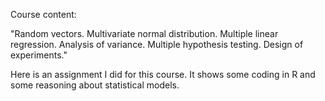 Course content:

"Random vectors. Multivariate normal distribution. Multiple linear regression. Analysis of variance. Multiple hypothesis testing. Design of experiments."

Here is an assignment I did for this course. It shows some coding in R and some reasoning about statistical models.
